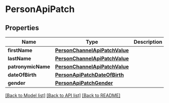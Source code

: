 # PersonApiPatch

## Properties
Name | Type | Description | Notes
------------ | ------------- | ------------- | -------------
**firstName** | [**PersonChannelApiPatchValue**](PersonChannelApiPatchValue.md) |  | [optional] 
**lastName** | [**PersonChannelApiPatchValue**](PersonChannelApiPatchValue.md) |  | [optional] 
**patronymicName** | [**PersonChannelApiPatchValue**](PersonChannelApiPatchValue.md) |  | [optional] 
**dateOfBirth** | [**PersonApiPatchDateOfBirth**](PersonApiPatchDateOfBirth.md) |  | [optional] 
**gender** | [**PersonApiPatchGender**](PersonApiPatchGender.md) |  | [optional] 

[[Back to Model list]](../README.md#documentation-for-models) [[Back to API list]](../README.md#documentation-for-api-endpoints) [[Back to README]](../README.md)


